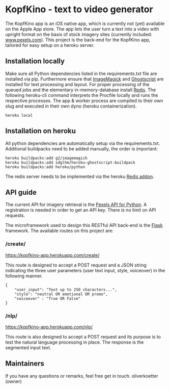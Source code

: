 # KopfKino - text to video generator
The KopfKino app is an iOS native app, which is currently not (yet) available on the Apple App store. The app lets the user turn a text into a video with upright format on the basis of stock imagery sites (currently included: www.pexels.com).
This project is the back-end for the KopfKino app, tailored for easy setup on a heroku server.

## Installation locally
Make sure all Python dependencies listed in the requirements.txt file are installed via pip. Furthermore ensure that [ImageMagick](https://imagemagick.org/) and [Ghostscript](https://www.ghostscript.com/) are installed for text processing and layout. For proper processing of the queued jobs and the elementary in-memory-database install [Redis](https://redis.io/).
The following heroku-cli command interprets the Procfile locally and runs the respective processes. The app & worker process are compiled to their own slug and executed in their own dyno (heroku containerization).
```
heroku local
```


## Installation on heroku
All python dependencies are automatically setup via the requirements.txt. Additional buildpacks need to be added manually, the order is important: 
```
heroku buildpacks:add g2/imagemagick
heroku buildpacks:add sdglhm/heroku-ghostscript-buildpack
heroku buildpacks:add heroku/python
```
The redis server needs to be implemented via the heroku [Redis addon](https://elements.heroku.com/addons/heroku-redis).

## API guide
The current API for imagery retrieval is the [Pexels API for Python](https://pypi.org/project/pexels-api/). A registration is needed in order to get an API key. There is no limit on API requests.

The microframework used to design this RESTful API back-end is the [Flask](https://flask.palletsprojects.com/en/1.1.x/) framework. The available routes on this project are:
### /create/
https://kopfkino-app.herokuapp.com/create/

This route is designed to accept a POST request and a JSON string indicating the three user parameters (user text input, style, voiceover) in the following manner.
```
{
    "user_input": "Text up to 250 characters...",
    "style": "neutral OR emotional OR promo",
    "voiceover" : "True OR False"
}
```

### /nlp/
https://kopfkino-app.herokuapp.com/nlp/

This route is also designed to accept a POST request and its purpose is to test the natural language processing in place. The response is the segmented input text.
 
## Maintainers
If you have any questions or remarks, feel free get in touch.
oliverkoetter (owner)

